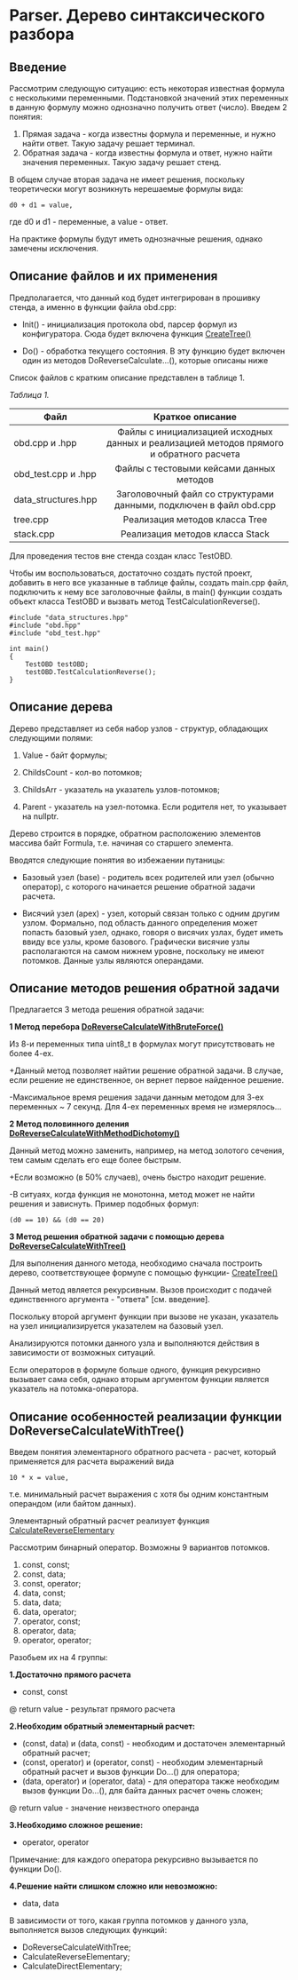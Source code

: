 # Parser. Дерево синтаксического разбора

## Введение
Рассмотрим следующую ситуацию: есть некоторая известная формула с несколькими переменными. Подстановкой значений этих переменных в данную
формулу можно однозначно получить ответ (число).
Введем 2 понятия:

1. Прямая задача - когда известны формула и переменные, и нужно найти ответ. Такую задачу решает терминал.
2. Обратная задача - когда известны формула и ответ, нужно найти значения переменных. Такую задачу решает стенд.

В общем случае вторая задача не имеет решения, поскольку теоретически могут возникнуть нерешаемые формулы вида:

    d0 + d1 = value,

где d0 и d1 - переменные, а value - ответ.

На практике формулы будут иметь однозначные решения, однако замечены исключения.

## Описание файлов и их применения

Предполагается, что данный код будет интегрирован в прошивку стенда, а именно в функции файла obd.cpp:

- Init() - инициализация  протокола obd, парсер формул из конфигуратора. Сюда будет включена функция [CreateTree()](https://github.com/PonomarevDA/Parser/blob/7d7a16e797d3689aac5a465f93a23d8b85e6dacc/obd.cpp#L49-L101)

- Do() - обработка текущего состояния. В эту функцию будет включен один из методов DoReverseCalculate...(), которые описаны ниже

Список файлов с кратким описание представлен в таблице 1.

*Таблица 1.*

| Файл                | Краткое описание   |
| ------------------- |:------------------:|
| obd.cpp и .hpp      | Файлы с инициализацией исходных данных и реализацией методов прямого и обратного расчета |
| obd_test.cpp и .hpp | Файлы с тестовыми кейсами данных методов                                                 |
| data_structures.hpp | Заголовочный файл со структурами данными, подключен в файл obd.cpp                       |
| tree.cpp            | Реализация методов класса Tree                                                           |
| stack.cpp           | Реализация методов класса Stack                                                          |


Для проведения тестов вне стенда создан класс TestOBD.

Чтобы им воспользоваться, достаточно создать пустой проект, добавить в него все указанные в таблице файлы, создать main.cpp файл,
подключить к нему все заголовочные файлы, в main() функции создать объект класса TestOBD и вызвать метод TestCalculationReverse(). 

    #include "data_structures.hpp"
    #include "obd.hpp"
    #include "obd_test.hpp"

    int main()
    {
        TestOBD testOBD;
        testOBD.TestCalculationReverse();
    }

## Описание дерева

Дерево представляет из себя набор узлов - структур, обладающих следующими полями:

1. Value - байт формулы;

2. ChildsCount - кол-во потомков;

3. ChildsArr - указатель на указатель узлов-потомков;

4. Parent - указатель на узел-потомка. Если родителя нет, то указывает на nullptr.

Дерево строится в порядке, обратном расположению элементов массива байт Formula, т.е. начиная со старшего элемента.

Вводятся следующие понятия во избежаении путаницы:

- Базовый узел (base) - родитель всех родителей или узел (обычно оператор), с которого начинается решение обратной задачи расчета.

- Висячий узел (apex) - узел, который связан только с одним другим узлом. Формально, под область данного определения может попасть базовый узел, однако, говоря о висячих узлах, будет иметь ввиду все узлы, кроме базового. Графически висячие узлы располагаются на самом нижнем уровне, поскольку не имеют потомков. Данные узлы являются операндами. 


## Описание методов решения обратной задачи

Предлагается 3 метода решения обратной задачи:



**1 Метод перебора [DoReverseCalculateWithBruteForce()](https://github.com/PonomarevDA/Parser/blob/7d7a16e797d3689aac5a465f93a23d8b85e6dacc/obd.cpp#L272-L301)**

Из 8-и переменных типа uint8_t в формулах могут присутствовать не более 4-ех.

+Данный метод позволяет найтии решение обратной задачи. В случае, если решение не единственное, он вернет первое найденное решение.

-Максимальное время решения задачи данным методом для 3-ех переменных ~ 7 секунд. Для 4-ех переменных время не измерялось...



**2 Метод половинного деления [DoReverseCalculateWithMethodDichotomy()](https://github.com/PonomarevDA/Parser/blob/7d7a16e797d3689aac5a465f93a23d8b85e6dacc/obd.cpp#L304-L344)**

Данный метод можно заменить, например, на метод золотого сечения, тем самым сделать его еще более быстрым.

+Если возможно (в 50% случаев), очень быстро находит решение.

-В ситуаях, когда функция не монотонна, метод может не найти решения и зависнуть. Пример подобных формул:

    (d0 == 10) && (d0 == 20)



**3 Метод решения обратной задачи с помощью дерева [DoReverseCalculateWithTree()](https://github.com/PonomarevDA/Parser/blob/7d7a16e797d3689aac5a465f93a23d8b85e6dacc/obd.cpp#L173-L269)**

Для выполнения данного метода, необходимо сначала построить дерево, соответствующее формуле c помощью функции- [CreateTree()](https://github.com/PonomarevDA/Parser/blob/7d7a16e797d3689aac5a465f93a23d8b85e6dacc/obd.cpp#L49-L101)

Данный метод является рекурсивным. Вызов происходит с подачей единственного аргумента - "ответа" [см. введение].

Поскольку второй аргумент функции при вызове не указан, указатель на узел инициализируется указателем на базовый узел.

Анализируются потомки данного узла и выполняются действия в зависимости от возможных ситуаций.

Если операторов в формуле больше одного, функция рекурсивно вызывает сама себя, однако вторым аргументом функции является указатель 
на потомка-оператора.



## Описание особенностей реализации функции DoReverseCalculateWithTree()

Введем понятия элементарного обратного расчета - расчет, который применяется для расчета выражений вида

    10 * x = value,

т.е. минимальный расчет выражения с хотя бы одним константным операндом (или байтом данных).

Элементарный обратный расчет реализует функция [CalculateReverseElementary](https://github.com/PonomarevDA/Parser/blob/7d7a16e797d3689aac5a465f93a23d8b85e6dacc/obd.cpp#L392-L487)

Рассмотрим бинарный оператор. Возможны 9 вариантов потомков. 
1. const, const;
2. const, data;
3. const, operator;
4. data, const;
5. data, data;
6. data, operator;
7. operator, const;
8. operator, data;
9. operator, operator;

Разобьем их на 4 группы:

**1.Достаточно прямого расчета**
- const, const

@ return value - результат прямого расчета

**2.Необходим обратный элементарный расчет:**
- (const, data) и (data, const) - необходим и достаточен элементарный обратный расчет;
- (const, operator) и (operator, const) - необходим элементарный обратный расчет и вызов функции Do...() для оператора;
- (data, operator) и (operator, data) - для оператора также необходим вызов функции Do...(), для байта данных расчет очень сложен;

@ return value - значение неизвестного операнда

**3.Необходимо сложное решение:**
- operator, operator

Примечание: для каждого оператора рекурсивно вызывается по функции Do().

**4.Решение найти слишком сложно или невозможно:**
- data, data

В зависимости от того, какая группа потомков у данного узла, выполняется вызов следующих функций:
- DoReverseCalculateWithTree;
- CalculateReverseElementary;
- CalculateDirectElementary;
